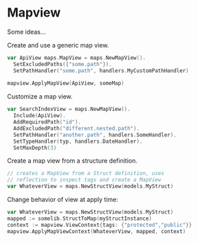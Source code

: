 # Mapview #

Some ideas...

Create and use a generic map view.

```go
var ApiView maps.MapView = maps.NewMapView().
  SetExcludedPaths({"some.path"}).
  SetPathHandler("some.path", handlers.MyCustomPathHandler)
  
mapview.ApplyMapView(ApiView, someMap)
```

Customize a map view.

```go
var SearchIndexView = maps.NewMapView().
  Include(ApiView).
  AddRequiredPath("id").
  AddExcludedPath("different.nested.path").
  SetPathHandler("another.path", handlers.SomeHandler).
  SetTypeHandler(typ, handlers.DateHandler).
  SetMaxDepth(3)
```

Create a map view from a structure definition.

```go
// creates a MapView from a Struct definition, uses
// reflection to inspect tags and create a MapView
var WhateverView = maps.NewStructView(models.MyStruct)
```

Change behavior of view at apply time:

```go
var WhateverView = maps.NewStructView(models.MyStruct)
mapped := somelib.StructToMap(myStructInstance)
context := mapview.ViewContext{tags: {"protected","public"}}
mapview.ApplyMapViewContext(WhateverView, mapped, context)
```